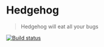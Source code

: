 # Hedgehog

> Hedgehog will eat all your bugs

[![Build status](https://badge.buildkite.com/e6531716e63d24fdd60b21010dd5c6ed545e3e0c099770ca74.svg)](https://buildkite.com/justanotherdot/rust-hedgehog)
